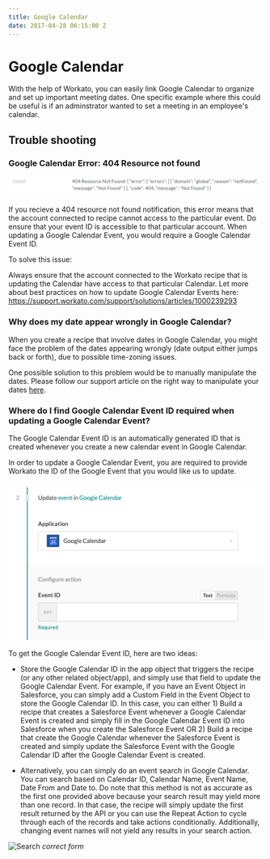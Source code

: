 ```yaml
---
title: Google Calendar
date: 2017-04-28 06:15:00 Z
---
```


# Google Calendar

With the help of Workato, you can easily link Google Calendar to organize and set up important meeting dates. One specific example where this could be useful is if an adminstrator wanted to set a meeting in an employee's calendar. 

## Trouble shooting

### Google Calendar Error: 404 Resource not found

![Error message](/assets/images/connectors/google-calendar/error-message.png)

If you recieve a 404 resource not found notification, this error means that the account connected to recipe cannot access to the particular event. Do ensure that your event ID is accessible to that particular account. When updating a Google Calendar Event, you would require a Google Calendar Event ID.

To solve this issue:

Always ensure that the account connected to the Workato recipe that is updating the Calendar have access to that particular Calendar. Let more about best practices on how to update Google Calendar Events here: https://support.workato.com/support/solutions/articles/1000239293


###  Why does my date appear wrongly in Google Calendar?

When you create a recipe that involve dates in Google Calendar, you might face the problem of the dates appearing wrongly (date output either jumps back or forth), due to possible time-zoning issues. 

One possible solution to this problem would be to manually manipulate the dates. Please follow our support article on the right way to manipulate your dates [here](https://support.workato.com/support/solutions/articles/1000177317-formula-mode-date-functions%20).

###  Where do I find Google Calendar Event ID required when updating a Google Calendar Event?


The Google Calendar Event ID is an automatically generated ID that is created whenever you create a new calendar event in Google Calendar. 

In order to update a Google Calendar Event, you are required to provide Workato the ID of the Google Event that you would like us to update.


![Event ID](/assets/images/connectors/google-calendar/google-calendar-message.png)


To get the Google Calendar Event ID, here are two ideas:

* Store the Google Calendar ID in the app object that triggers the recipe (or any other related object/app), and simply use that field to update the Google Calendar Event. For example, if you have an Event Object in Salesforce, you can simply add a Custom Field in the Event Object to store the Google Calendar ID. In this case, you can either 1) Build a recipe that creates a Salesforce Event whenever a Google Calendar Event is created and simply fill in the Google Calendar Event ID into Salesforce when you create the Salesforce Event OR 2) Build a recipe that create the Google Calendar whenever the Salesforce Event is created and simply update the Salesforce Event with the Google Calendar ID after the Google Calendar Event is created.

* Alternatively, you can simply do an event search in Google Calendar. You can search based on Calendar ID, Calendar Name, Event Name, Date From and Date to. Do note that this method is not as accurate as the first one provided above because your search result may yield more than one record. In that case, the recipe will simply update the first result returned by the API or you can use the Repeat Action to cycle through each of the records and take actions conditionally. Additionally, changing event names will not yield any results in your search action.

![Search](/assets/images/connnectors/google-calendar/search-events.png)
*correct form*
